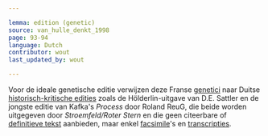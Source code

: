 ```yaml
---

lemma: edition (genetic)
source: van_hulle_denkt_1998
page: 93-94
language: Dutch
contributor: wout
last_updated_by: wout

---
```


Voor de ideale genetische editie verwijzen deze Franse [genetici](criticGenetic.html) naar Duitse [historisch-kritische edities](editionHistoricalCritical) zoals de Hölderlin-uitgave van D.E. Sattler en de jongste editie van Kafka's _Process_ door Roland ReuG, die beide worden uitgegeven door _Stroemfeld/Roter Stern_ en die geen citeerbare of [definitieve tekst](textDefinitive.html) aanbieden, maar enkel [facsimile](facsimile.html)'s en [transcripties](transcription.html).
